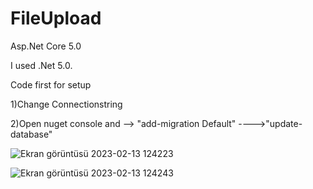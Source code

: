 # FileUpload
Asp.Net Core 5.0

I used .Net 5.0.

Code first for setup

1)Change Connectionstring

2)Open nuget console and --> "add-migration Default" ---->"update-database"

![Ekran görüntüsü 2023-02-13 124223](https://user-images.githubusercontent.com/70010594/218429315-121fd8eb-0fd1-4998-9a11-27e9f566f3c9.jpg)

![Ekran görüntüsü 2023-02-13 124243](https://user-images.githubusercontent.com/70010594/218429324-186cff33-55f6-4a52-95d4-2d0beb6b0060.jpg)
